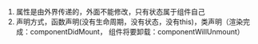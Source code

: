 1. 属性是由外界传递的，外面不能修改，只有状态属于组件自己
2. 声明方式，函数声明(没有生命周期，没有状态，没有this)，类声明（渲染完成：componentDidMount，  组件将要卸载：componentWillUnmount）
    



